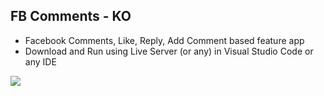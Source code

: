 ## FB Comments - KO
- Facebook Comments, Like, Reply, Add Comment based feature app
- Download and Run using Live Server (or any) in Visual Studio Code or any IDE

<img src="https://github.com/MohammedDeveloper/FB-Comments.git/blob/demo.png">